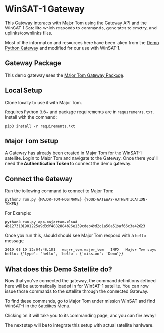 # WinSAT-1 Gateway

This Gateway interacts with Major Tom using the Gateway API and the WinSAT-1 Satellite which responds to commands, generates telemetry, and uplinks/downlinks files.

Most of the information and resources here have been taken from the [Demo Python Gateway](https://github.com/kubos/example-python-gateway) and modified for our use with WinSAT-1.

## Gateway Package

This demo gateway uses the [Major Tom Gateway Package](https://pypi.org/project/majortom-gateway/).

## Local Setup

Clone locally to use it with Major Tom.

Requires Python 3.6+ and package requirements are in `requirements.txt`. Install with the command:

```pip3 install -r requirements.txt```

## Major Tom Setup

A Gateway has already been created in Major Tom for the WinSAT-1 satellite. Login to Major Tom and
navigate to the Gateway. Once there you'll need the __Authentication Token__ to connect the demo gateway.

## Connect the Gateway

Run the following command to connect to Major Tom:

```python3 run.py {MAJOR-TOM-HOSTNAME} {YOUR-GATEWAY-AUTHENTICATION-TOKEN}```

For Example:

```python3 run.py app.majortom.cloud 4b1273101901225a9d3df4882884b26e139cdeb49d2c1a50a51baf66c3a42623```

Once you run this, should should see Major Tom respond with a `hello` message:

```2019-08-19 12:04:46,151 - major_tom.major_tom - INFO - Major Tom says hello: {'type': 'hello', 'hello': {'mission': 'Demo'}}```

## What does this Demo Satellite do?

Now that you've connected the gateway, the command definitions defined here will be automatically loaded in for WinSAT-1 satellite. 
You can now issue those commands to the satellite through the connected Gateway.

To find these commands, go to Major Tom under mission WinSAT and find WinSAT-1 in the Satellites Menu.

Clicking on it will take you to its commanding page, and you can fire away!

The next step will be to integrate this setup with actual satellite hardware.